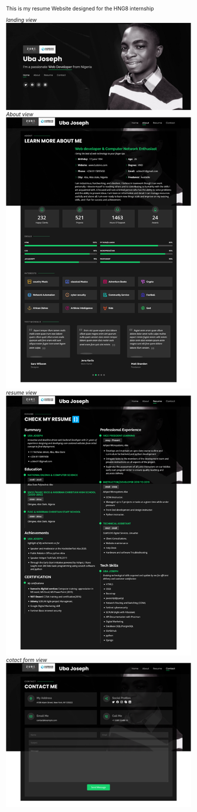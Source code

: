<p> This is my resume Website designed for the HNG8 internship </p>
<i> landing view </i>
<img src ="staticfiles/assets/img/screenshot1.png">
<i> About view </i>
<img src ="staticfiles/assets/img/screenshot2.png">
<i> resume view </i>
<img src ="staticfiles/assets/img/screenshot3.png">
<i> cotact form view </i>
<img src ="staticfiles/assets/img/screenshot4.png">
